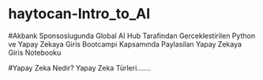 # haytocan-Intro_to_AI

#Akbank Sponsoslugunda Global AI Hub Tarafindan Gerceklestirilen Python ve Yapay Zekaya Giris Bootcampi Kapsamında Paylasilan Yapay Zekaya Giris Notebooku

#Yapay Zeka Nedir? Yapay Zeka Türleri.......

